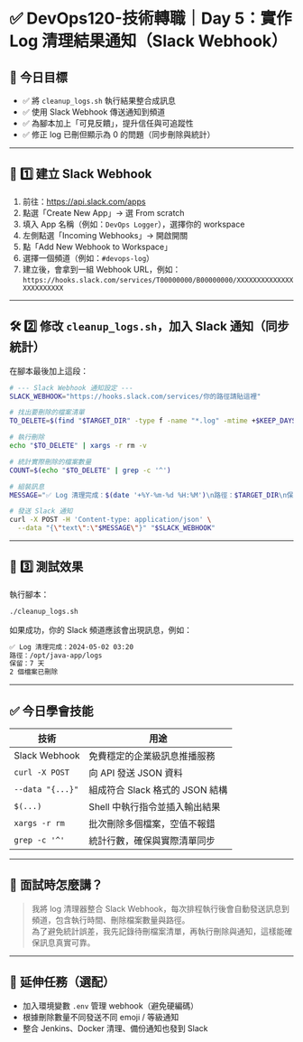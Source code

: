 # ✅ DevOps120-技術轉職｜Day 5：實作 Log 清理結果通知（Slack Webhook）

## 🎯 今日目標

- ✅ 將 `cleanup_logs.sh` 執行結果整合成訊息  
- ✅ 使用 Slack Webhook 傳送通知到頻道  
- ✅ 為腳本加上「可見反饋」，提升信任與可追蹤性  
- ✅ 修正 log 已刪但顯示為 0 的問題（同步刪除與統計）

---

## 🔧 1️⃣ 建立 Slack Webhook

1. 前往：https://api.slack.com/apps  
2. 點選「Create New App」→ 選 From scratch  
3. 填入 App 名稱（例如：`DevOps Logger`），選擇你的 workspace  
4. 左側點選「Incoming Webhooks」→ 開啟開關  
5. 點「Add New Webhook to Workspace」  
6. 選擇一個頻道（例如：`#devops-log`）  
7. 建立後，會拿到一組 Webhook URL，例如：  
   `https://hooks.slack.com/services/T00000000/B00000000/XXXXXXXXXXXXXXXXXXXXXXXX`

---

## 🛠️ 2️⃣ 修改 `cleanup_logs.sh`，加入 Slack 通知（同步統計）

在腳本最後加上這段：

```bash
# --- Slack Webhook 通知設定 ---
SLACK_WEBHOOK="https://hooks.slack.com/services/你的路徑請貼這裡"

# 找出要刪除的檔案清單
TO_DELETE=$(find "$TARGET_DIR" -type f -name "*.log" -mtime +$KEEP_DAYS)

# 執行刪除
echo "$TO_DELETE" | xargs -r rm -v

# 統計實際刪除的檔案數量
COUNT=$(echo "$TO_DELETE" | grep -c '^')

# 組裝訊息
MESSAGE="✅ Log 清理完成：$(date '+%Y-%m-%d %H:%M')\n路徑：$TARGET_DIR\n保留：$KEEP_DAYS 天\n$COUNT 個檔案已刪除"

# 發送 Slack 通知
curl -X POST -H 'Content-type: application/json' \
  --data "{\"text\":\"$MESSAGE\"}" "$SLACK_WEBHOOK"
```

---

## 🧪 3️⃣ 測試效果

執行腳本：

```bash
./cleanup_logs.sh
```

如果成功，你的 Slack 頻道應該會出現訊息，例如：

```bash
✅ Log 清理完成：2024-05-02 03:20
路徑：/opt/java-app/logs
保留：7 天
2 個檔案已刪除
```

---

## ✅ 今日學會技能

| 技術               | 用途                                 |
|--------------------|--------------------------------------|
| Slack Webhook       | 免費穩定的企業級訊息推播服務         |
| `curl -X POST`     | 向 API 發送 JSON 資料               |
| `--data "{...}"`   | 組成符合 Slack 格式的 JSON 結構      |
| `$(...)`           | Shell 中執行指令並插入輸出結果      |
| `xargs -r rm`      | 批次刪除多個檔案，空值不報錯        |
| `grep -c '^'`      | 統計行數，確保與實際清單同步        |

---

## 🧠 面試時怎麼講？

> 我將 log 清理器整合 Slack Webhook，每次排程執行後會自動發送訊息到頻道，包含執行時間、刪除檔案數量與路徑。  
> 為了避免統計誤差，我先記錄待刪檔案清單，再執行刪除與通知，這樣能確保訊息真實可靠。

---

## 📌 延伸任務（選配）

- 加入環境變數 `.env` 管理 webhook（避免硬編碼）  
- 根據刪除數量不同發送不同 emoji / 等級通知  
- 整合 Jenkins、Docker 清理、備份通知也發到 Slack
